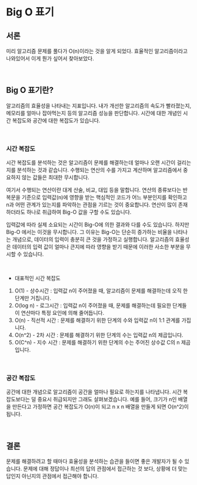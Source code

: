 # Big O 표기

## 서론

미리 알고리즘 문제를 풀다가 O(n)이라는 것을 알게 되었다. 효율적인 알고리즘이라고 나와있어서 이게 뭔가 싶어서 찾아보았다.

<br>

## Big O 표기란?

알고리즘의 효율성을 나타내는 지표입니다. 내가 개선한 알고리즘의 속도가 빨라졌는지, 메모리를 얼마나 잡아먹는지 등의 알고리즘 성능을 판단합니다. 시간에 대한 개념인 시간 복잡도와 공간에 대한 복잡도가 있습니다.

<br>

### 시간 복잡도

시간 복잡도를 분석하는 것은 알고리즘이 문제를 해결하는데 얼마나 오랜 시간이 걸리는 지를 분석하는 것과 같습니다. 수행되는 연산의 수를 가지고 계산하며 알고리즘에서 중요하지 않는 값들은 최대한 무시합니다.

여기서 수행되는 연산이란 대게 산술, 비교, 대입 등을 말합니다. 연산의 종류보다는 반복문을 기준으로 입력값(n)에 영향을 받는 핵심적인 코드가 어느 부분인지를 확인하고 n과 어떤 관계가 있는지를 파악하는 관점을 기르는 것이 중요합니다. 연산이 많이 존재하더라도 하나로 취급하여 Big-O 값을 구할 수도 있습니다.

입력값에 따라 실제 소요되는 시간이 Big-O에 의한 결과와 다를 수도 있습니다. 하지만 Big-O 에서는 이것을 무시합니다. 그 이유는 Big-O는 단순히 증가하는 비율을 나타나는 개념으로, 데이터의 입력이 충분히 큰 것을 가정하고 실행합니다. 알고리즘의 효율성은 데이터의 입력 값이 얼마나 큰지에 따라 영향을 받기 때문에 이러한 사소한 부분을 무시할 수 있습니다.

<br>

- 대표적인 시간 복잡도

1.  O(1) - 상수시간 : 입력값 n이 주어졌을 때, 알고리즘이 문제를 해결하는데 오직 한 단계만 거칩니다.
2.  O(log n) - 로그시간 : 입력값 n이 주어졌을 때, 문제를 해결하는데 필요한 단계들이 연산마다 특정 요인에 의해 줄어듭니다.
3.  O(n) - 직선적 시간 : 문제를 해결하기 위한 단계의 수와 입력값 n이 1:1 관계를 가집니다.
4.  O(n^2) - 2차 시간 : 문제를 해결하기 위한 단계의 수는 입력값 n의 제곱입니다.
5.  O(C^n) - 지수 시간 : 문제를 해결하기 위한 단계의 수는 주어진 상수값 C의 n 제곱 입니다.

 <br>

### 공간 복잡도

공간에 대한 개념으로 알고리즘이 공간을 얼마나 필요로 하는지를 나타냅니다. 시간 복잡도보다는 덜 중요시 취급되지만 그래도 살펴보겠습니다. 예를 들어, 크기가 n인 배열을 만든다고 가정하면 공간 복잡도가 O(n)이 되고 n x n 배열을 만들게 되면 O(n^2)이 됩니다.

<br>

## 결론

문제를 해결하려고 할 때마다 효율성을 분석하는 습관을 들이면 좋은 개발자가 될 수 있습니다. 문제에 대해 정답이나 최선의 답의 관점에서 접근하는 것 보다, 상황에 더 맞는 답인지 아닌지의 관점에서 접근해야 합니다.
